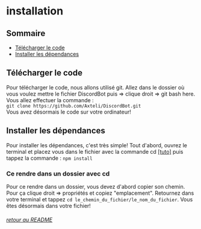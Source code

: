 # installation

## Sommaire
- [Télécharger le code](#Télécharger-le-code)
- [Installer les dépendances](#Installer-les-dépendances)

## Télécharger le code
Pour télécharger le code, nous allons utilisé git. Allez dans le dossier où vous voulez mettre le fichier DiscordBot puis => clique droit => git bash here. Vous allez effectuer la commande :  
`git clone https://github.com/Axteli/DiscordBot.git`  
Vous avez désormais le code sur votre ordinateur!

## Installer les dépendances
Pour installer les dépendances, c'est très simple! Tout d'abord, ouvrez le terminal et placez vous dans le fichier avec la commande cd [[tuto]](#Ce-rendre-dans-un-dossier-avec-cd) puis tappez la commande : `npm install`

### Ce rendre dans un dossier avec cd
Pour ce rendre dans un dossier, vous devez d'abord copier son chemin. Pour ça clique droit => propriétés et copiez "emplacement". Retournez dans votre terminal et tappez `cd le_chemin_du_fichier/le_nom_du_fichier`. Vous êtes désormais dans votre fichier!

###### [retour au README](https://github.com/Axteli/DiscordBot#readme)